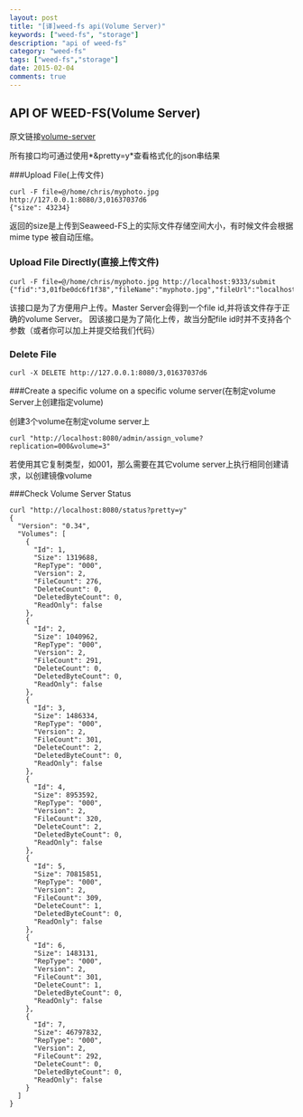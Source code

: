 ```yaml
---
layout: post
title: "[译]weed-fs api(Volume Server)"
keywords: ["weed-fs", "storage"]
description: "api of weed-fs"
category: "weed-fs"
tags: ["weed-fs","storage"]
date: 2015-02-04
comments: true
---
```


## API OF WEED-FS(Volume Server)
原文链接[volume-server](http://weed-fs.readthedocs.org/en/latest/api.html#volume-server)

所有接口均可通过使用*&pretty=y*查看格式化的json串结果

###Upload File(上传文件)

```
curl -F file=@/home/chris/myphoto.jpg http://127.0.0.1:8080/3,01637037d6
{"size": 43234}
```
返回的size是上传到Seaweed-FS上的实际文件存储空间大小，有时候文件会根据mime type 被自动压缩。

### Upload File Directly(直接上传文件)

```
curl -F file=@/home/chris/myphoto.jpg http://localhost:9333/submit
{"fid":"3,01fbe0dc6f1f38","fileName":"myphoto.jpg","fileUrl":"localhost:8080/3,01fbe0dc6f1f38","size":68231}
```
该接口是为了方便用户上传。Master Server会得到一个file id,并将该文件存于正确的volume Server。
因该接口是为了简化上传，故当分配file id时并不支持各个参数（或者你可以加上并提交给我们代码）

### Delete File

```
curl -X DELETE http://127.0.0.1:8080/3,01637037d6
```

###Create а specific volume on a specific volume server(在制定volume Server上创建指定volume)

 创建3个volume在制定volume server上
 
```
curl "http://localhost:8080/admin/assign_volume?replication=000&volume=3"
```

若使用其它复制类型，如001，那么需要在其它volume server上执行相同创建请求，以创建镜像volume

###Check Volume Server Status

```
curl "http://localhost:8080/status?pretty=y"
{
  "Version": "0.34",
  "Volumes": [
    {
      "Id": 1,
      "Size": 1319688,
      "RepType": "000",
      "Version": 2,
      "FileCount": 276,
      "DeleteCount": 0,
      "DeletedByteCount": 0,
      "ReadOnly": false
    },
    {
      "Id": 2,
      "Size": 1040962,
      "RepType": "000",
      "Version": 2,
      "FileCount": 291,
      "DeleteCount": 0,
      "DeletedByteCount": 0,
      "ReadOnly": false
    },
    {
      "Id": 3,
      "Size": 1486334,
      "RepType": "000",
      "Version": 2,
      "FileCount": 301,
      "DeleteCount": 2,
      "DeletedByteCount": 0,
      "ReadOnly": false
    },
    {
      "Id": 4,
      "Size": 8953592,
      "RepType": "000",
      "Version": 2,
      "FileCount": 320,
      "DeleteCount": 2,
      "DeletedByteCount": 0,
      "ReadOnly": false
    },
    {
      "Id": 5,
      "Size": 70815851,
      "RepType": "000",
      "Version": 2,
      "FileCount": 309,
      "DeleteCount": 1,
      "DeletedByteCount": 0,
      "ReadOnly": false
    },
    {
      "Id": 6,
      "Size": 1483131,
      "RepType": "000",
      "Version": 2,
      "FileCount": 301,
      "DeleteCount": 1,
      "DeletedByteCount": 0,
      "ReadOnly": false
    },
    {
      "Id": 7,
      "Size": 46797832,
      "RepType": "000",
      "Version": 2,
      "FileCount": 292,
      "DeleteCount": 0,
      "DeletedByteCount": 0,
      "ReadOnly": false
    }
  ]
}
```




